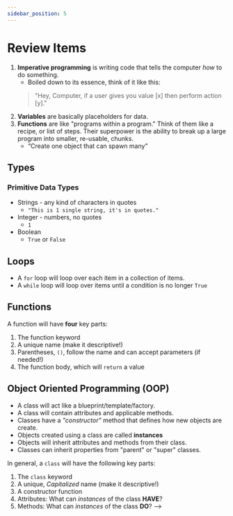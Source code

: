 ```yaml
---
sidebar_position: 5
---
```


# Review Items

1. **Imperative programming** is writing code that tells the computer _how_ to do something.
    * Boiled down to its essence, think of it like this:
    > "Hey, Computer, if a user gives you value [x] then perform action [y]."
2. **Variables** are basically placeholders for data.
3. **Functions** are like "programs within a program." Think of them like a recipe, or list of steps. Their superpower is the ability to break up a large program into smaller, re-usable, chunks.
    * “Create one object that can spawn many”

## Types

### Primitive Data Types

* Strings - any kind of characters in quotes
  * `"This is 1 single string, it's in quotes."`
* Integer - numbers, no quotes
  * `1`
* Boolean
  * `True` or `False`


## Loops

* A `for` loop will loop over each item in a collection of items.
* A `while` loop will loop over items until a condition is no longer `True`

## Functions

A function will have **four** key parts:

1. The function keyword
2. A unique name (make it descriptive!)
3. Parentheses, `()`, follow the name and can accept parameters (if needed!)
4. The function body, which will `return` a value

## Object Oriented Programming (OOP)

* A class will act like a blueprint/template/factory.
* A class will contain attributes and applicable methods.
* Classes have a _"constructor"_ method that defines how new objects are create.
* Objects created using a class are called **instances**
* Objects will inherit attributes and methods from their class.
* Classes can inherit properties from "parent" or "super" classes.

In general, a `class` will have the following key parts:

1. The `class` keyword
2. A unique, _Capitalized_ name (make it descriptive!)
3. A constructor function
4. Attributes: What can _instances_ of the class **HAVE**?
5. Methods: What can _instances_ of the class **DO**? -->